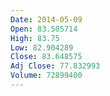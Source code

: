 ```yaml
---
Date: 2014-05-09
Open: 83.505714
High: 83.75
Low: 82.904289
Close: 83.648575
Adj Close: 77.832993
Volume: 72899400
---
```

